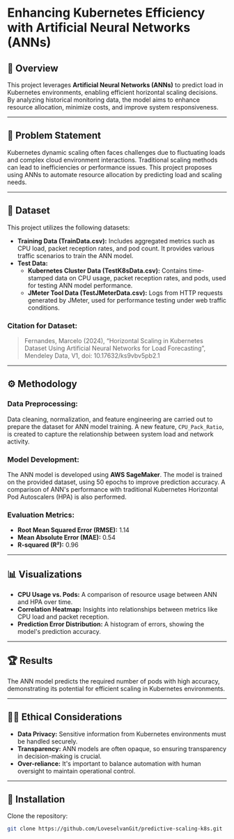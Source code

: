 # Enhancing Kubernetes Efficiency with Artificial Neural Networks (ANNs)

## :rocket: Overview

This project leverages **Artificial Neural Networks (ANNs)** to predict load in Kubernetes environments, enabling efficient horizontal scaling decisions. By analyzing historical monitoring data, the model aims to enhance resource allocation, minimize costs, and improve system responsiveness.

---

## :thinking: Problem Statement

Kubernetes dynamic scaling often faces challenges due to fluctuating loads and complex cloud environment interactions. Traditional scaling methods can lead to inefficiencies or performance issues. This project proposes using ANNs to automate resource allocation by predicting load and scaling needs.

---

## :floppy_disk: Dataset

This project utilizes the following datasets:

- **Training Data (TrainData.csv):** Includes aggregated metrics such as CPU load, packet reception rates, and pod count. It provides various traffic scenarios to train the ANN model.
- **Test Data:**
  - **Kubernetes Cluster Data (TestK8sData.csv):** Contains time-stamped data on CPU usage, packet reception rates, and pods, used for testing ANN model performance.
  - **JMeter Tool Data (TestJMeterData.csv):** Logs from HTTP requests generated by JMeter, used for performance testing under web traffic conditions.

### Citation for Dataset:
> Fernandes, Marcelo (2024), “Horizontal Scaling in Kubernetes Dataset Using Artificial Neural Networks for Load Forecasting”, Mendeley Data, V1, doi: 10.17632/ks9vbv5pb2.1

---

## :gear: Methodology

### Data Preprocessing:
Data cleaning, normalization, and feature engineering are carried out to prepare the dataset for ANN model training. A new feature, `CPU_Pack_Ratio`, is created to capture the relationship between system load and network activity.

### Model Development:
The ANN model is developed using **AWS SageMaker**. The model is trained on the provided dataset, using 50 epochs to improve prediction accuracy. A comparison of ANN's performance with traditional Kubernetes Horizontal Pod Autoscalers (HPA) is also performed.

### Evaluation Metrics:
- **Root Mean Squared Error (RMSE):** 1.14
- **Mean Absolute Error (MAE):** 0.54
- **R-squared (R²):** 0.96

---

## :bar_chart: Visualizations

- **CPU Usage vs. Pods:** A comparison of resource usage between ANN and HPA over time.
- **Correlation Heatmap:** Insights into relationships between metrics like CPU load and packet reception.
- **Prediction Error Distribution:** A histogram of errors, showing the model's prediction accuracy.

---

## :trophy: Results

The ANN model predicts the required number of pods with high accuracy, demonstrating its potential for efficient scaling in Kubernetes environments.

---

## :guardsman: Ethical Considerations

- **Data Privacy:** Sensitive information from Kubernetes environments must be handled securely.
- **Transparency:** ANN models are often opaque, so ensuring transparency in decision-making is crucial.
- **Over-reliance:** It's important to balance automation with human oversight to maintain operational control.

---

## :floppy_disk: Installation

Clone the repository:

```bash
git clone https://github.com/LoveselvanGit/predictive-scaling-k8s.git
